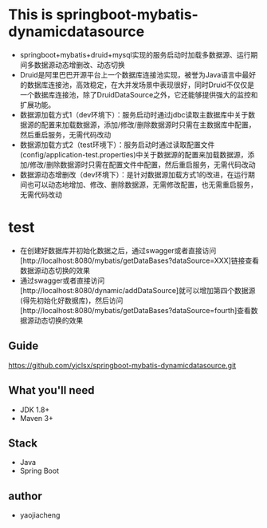 # This is springboot-mybatis-dynamicdatasource
- springboot+mybatis+druid+mysql实现的服务启动时加载多数据源、运行期间多数据源动态增删改、动态切换
- Druid是阿里巴巴开源平台上一个数据库连接池实现，被誉为Java语言中最好的数据库连接池，高效稳定，在大并发场景中表现很好，同时Druid不仅仅是一个数据库连接池，除了DruidDataSource之外，它还能够提供强大的监控和扩展功能。
- 数据源加载方式1（dev环境下）：服务启动时通过jdbc读取主数据库中关于数据源的配置来加载数据源，添加/修改/删除数据源时只需在主数据库中配置，然后重启服务，无需代码改动
- 数据源加载方式2（test环境下）：服务启动时通过读取配置文件(config/application-test.properties)中关于数据源的配置来加载数据源，添加/修改/删除数据源时只需在配置文件中配置，然后重启服务，无需代码改动
- 数据源动态增删改（dev环境下）：是针对数据源加载方式1的改进，在运行期间也可以动态地增加、修改、删除数据源，无需修改配置，也无需重启服务，无需代码改动

# test
- 在创建好数据库并初始化数据之后，通过swagger或者直接访问[http://localhost:8080/mybatis/getDataBases?dataSource=XXX]链接查看数据源动态切换的效果
- 通过swagger或者直接访问[http://localhost:8080/dynamic/addDataSource]就可以增加第四个数据源(得先初始化好数据库)，然后访问[http://localhost:8080/mybatis/getDataBases?dataSource=fourth]查看数据源动态切换的效果

## Guide
https://github.com/yjclsx/springboot-mybatis-dynamicdatasource.git

## What you'll need
- JDK 1.8+
- Maven 3+

## Stack
- Java
- Spring Boot

## author
- yaojiacheng